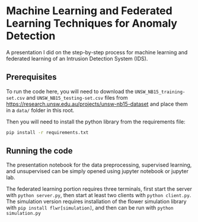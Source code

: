 # Machine Learning and Federated Learning Techniques for Anomaly Detection

A presentation I did on the step-by-step process for machine learning and federated learning of an Intrusion Detection System (IDS).


## Prerequisites

To run the code here, you will need to download the `UNSW_NB15_training-set.csv` and `UNSW_NB15_testing-set.csv` files from https://research.unsw.edu.au/projects/unsw-nb15-dataset
and place them in a `data/` folder in this root.

Then you will need to install the python library from the requirements file:

```sh
pip install -r requirements.txt
```

## Running the code

The presentation notebook for the data preprocessing, supervised learning, and unsupervised
can be simply opened using jupyter notebook or jupyter lab.

The federated learning portion requires three terminals, first start the server with
`python server.py`, then start at least two clients with `python client.py`. The simulation
version requires installation of the flower simulation library with `pip install flwr[simulation]`, and then can be run with `python simulation.py`

